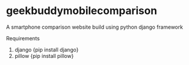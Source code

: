 # geekbuddymobilecomparison
A smartphone comparison website build using python django framework

Requirements
1. django {pip install django}
2. pillow {pip install pillow}
